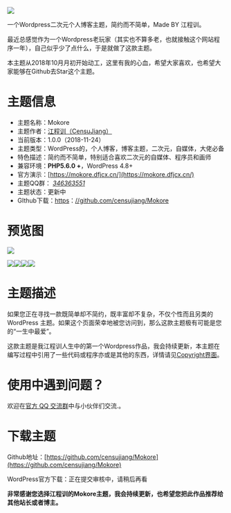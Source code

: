 ![](http://img0.dfjcx.cn/2018/11/timg.jpg)

一个Wordpress二次元个人博客主题，简约而不简单，Made BY 江程训。

最近总感觉作为一个Wordpress老玩家（其实也不算多老，也就接触这个网站程序一年），自己似乎少了点什么，于是就做了这款主题。

本主题从2018年10月月初开始动工，这里有我的心血，希望大家喜欢，也希望大家能够在Github去Star这个主题。

# 主题信息

-   主题名称：Mokore
-   主题作者：[江程训（CensuJiang）](https://dfjcx.cn/)
-   当前版本：1.0.0（2018-11-24）
-   主题类型：WordPress的，个人博客，博客主题，二次元，自媒体，大佬必备
-   特色描述：简约而不简单，特别适合喜欢二次元的自媒体、程序员和画师
-   兼容环境：**PHP5.6.0 +**，WordPress 4.8+
-   官方演示：[https://mokore.dfjcx.cn/](https://mokore.dfjcx.cn/)
-   主题QQ群： [_346363551_](http://shang.qq.com/wpa/qunwpa?idkey=d99e5a83cbba65cd3054bd38b0c9b6bb8cc524b32d269ccb5d67e6d46723f569)
-   主题状态：更新中
-   GIthub下载：[https](https://github.com/censujiang/Mokore)：[//github.com/censujiang/Mokore](https://github.com/censujiang/Mokore)

# 预览图

![](http://img0.dfjcx.cn/2018/11/%E5%B1%8F%E5%B9%95%E6%88%AA%E5%9B%BE196.png)

![](http://img0.dfjcx.cn/2018/11/%E5%B1%8F%E5%B9%95%E6%88%AA%E5%9B%BE197.png)![](http://img0.dfjcx.cn/2018/11/%E5%B1%8F%E5%B9%95%E6%88%AA%E5%9B%BE198.png)![](http://img0.dfjcx.cn/2018/11/%E5%B1%8F%E5%B9%95%E6%88%AA%E5%9B%BE199.png)![](http://img0.dfjcx.cn/2018/11/%E5%B1%8F%E5%B9%95%E6%88%AA%E5%9B%BE200.png)

# 主题描述

如果您正在寻找一款既简单却不简约，既丰富却不复杂，不仅个性而且另类的WordPress 主题。如果这个页面荣幸地被您访问到，那么这款主题极有可能是您的“一生中最爱”。

这款主题是我江程训人生中的第一个Wordpress作品，我会持续更新，本主题在编写过程中引用了一些代码或程序亦或是其他的东西，详情请见[Copyright界面](https://mokore.dfjcx.cn/copyright)。

# 使用中遇到问题？

欢迎在[官方 QQ 交流群](http://shang.qq.com/wpa/qunwpa?idkey=d99e5a83cbba65cd3054bd38b0c9b6bb8cc524b32d269ccb5d67e6d46723f569)中与小伙伴们交流.。

# 下载主题

Github地址：[https://github.com/censujiang/Mokore](https://github.com/censujiang/Mokore)

WordPress官方下载：正在提交审核中，请稍后再看

**非常感谢您选择江程训的Mokore主题，我会持续更新，也希望您把此作品推荐给其他站长或者博主。**
